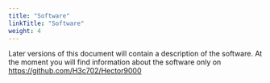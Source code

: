 ```yaml
---
title: "Software"
linkTitle: "Software"
weight: 4
---
```


Later versions of this document will contain a description of the
software. At the moment you will find information about the software
only on https://github.com/H3c702/Hector9000
